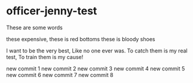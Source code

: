 # officer-jenny-test

These are some words

these expensive, these is red bottoms
these is bloody shoes

I want to be the very best,
Like no one ever was.
To catch them is my real test,
To train them is my cause!

new commit 1
new commit 2
new commit 3
new commit 4
new commit 5
new commit 6
new commit 7
new commit 8